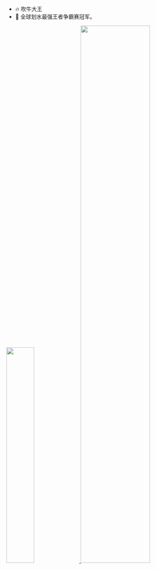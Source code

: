 - 🔥 吹牛大王
- 👑 全球划水最强王者争霸赛冠军。

<a href="https://github.com/hotoo">
  <image width='38%' src="https://github-readme-stats.vercel.app/api?username=zhangyingwei&show_icons=true&include_all_commits=false&hide_border=true&hide=contribs&theme=vue" />
</a>
<a href="https://github.com/mozillazg">
  <image width='60%' src="https://raw.githubusercontent.com/zhangyingwei/zhangyingwei/80a6676b4b36e1fb9d2c9f664e87e8d9f14e97d4/github-contribution-grid-snake.svg" />
</a>
